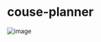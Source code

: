 # couse-planner
![image](https://user-images.githubusercontent.com/88508599/171674965-20545df0-2966-475e-b453-aea5a8b7ca86.png)
